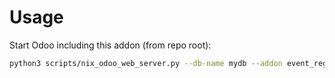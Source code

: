 # Usage

Start Odoo including this addon (from repo root):

```bash
python3 scripts/nix_odoo_web_server.py --db-name mydb --addon event_registration_qr_code
```
